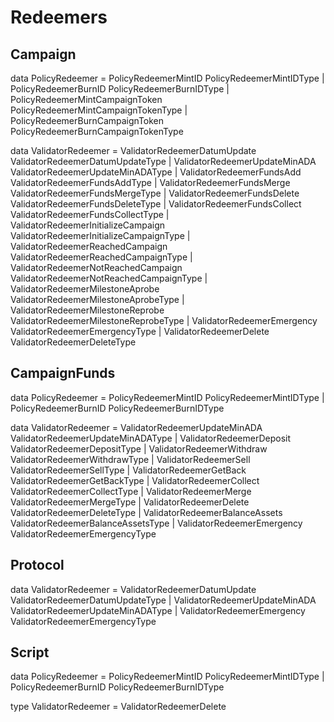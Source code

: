 

# Redeemers

## Campaign

data PolicyRedeemer
    = PolicyRedeemerMintID PolicyRedeemerMintIDType
    | PolicyRedeemerBurnID PolicyRedeemerBurnIDType
    | PolicyRedeemerMintCampaignToken PolicyRedeemerMintCampaignTokenType
    | PolicyRedeemerBurnCampaignToken PolicyRedeemerBurnCampaignTokenType


data ValidatorRedeemer
    = ValidatorRedeemerDatumUpdate ValidatorRedeemerDatumUpdateType
    | ValidatorRedeemerUpdateMinADA ValidatorRedeemerUpdateMinADAType
    | ValidatorRedeemerFundsAdd ValidatorRedeemerFundsAddType
    | ValidatorRedeemerFundsMerge ValidatorRedeemerFundsMergeType
    | ValidatorRedeemerFundsDelete ValidatorRedeemerFundsDeleteType
    | ValidatorRedeemerFundsCollect ValidatorRedeemerFundsCollectType
    | ValidatorRedeemerInitializeCampaign ValidatorRedeemerInitializeCampaignType
    | ValidatorRedeemerReachedCampaign ValidatorRedeemerReachedCampaignType
    | ValidatorRedeemerNotReachedCampaign ValidatorRedeemerNotReachedCampaignType
    | ValidatorRedeemerMilestoneAprobe ValidatorRedeemerMilestoneAprobeType
    | ValidatorRedeemerMilestoneReprobe ValidatorRedeemerMilestoneReprobeType
    | ValidatorRedeemerEmergency ValidatorRedeemerEmergencyType
    | ValidatorRedeemerDelete ValidatorRedeemerDeleteType

## CampaignFunds

data PolicyRedeemer
    = PolicyRedeemerMintID PolicyRedeemerMintIDType
    | PolicyRedeemerBurnID PolicyRedeemerBurnIDType


data ValidatorRedeemer
    = ValidatorRedeemerUpdateMinADA ValidatorRedeemerUpdateMinADAType
    | ValidatorRedeemerDeposit ValidatorRedeemerDepositType
    | ValidatorRedeemerWithdraw ValidatorRedeemerWithdrawType
    | ValidatorRedeemerSell ValidatorRedeemerSellType
    | ValidatorRedeemerGetBack ValidatorRedeemerGetBackType
    | ValidatorRedeemerCollect ValidatorRedeemerCollectType
    | ValidatorRedeemerMerge ValidatorRedeemerMergeType
    | ValidatorRedeemerDelete ValidatorRedeemerDeleteType
    | ValidatorRedeemerBalanceAssets ValidatorRedeemerBalanceAssetsType
    | ValidatorRedeemerEmergency ValidatorRedeemerEmergencyType

## Protocol

data ValidatorRedeemer
    = ValidatorRedeemerDatumUpdate ValidatorRedeemerDatumUpdateType
    | ValidatorRedeemerUpdateMinADA ValidatorRedeemerUpdateMinADAType
    | ValidatorRedeemerEmergency ValidatorRedeemerEmergencyType

## Script

data PolicyRedeemer
    = PolicyRedeemerMintID PolicyRedeemerMintIDType
    | PolicyRedeemerBurnID PolicyRedeemerBurnIDType

type ValidatorRedeemer = ValidatorRedeemerDelete



